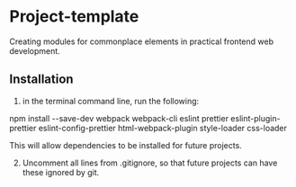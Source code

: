 # Project-template

Creating modules for commonplace elements in practical frontend web development.

## Installation

1. in the terminal command line, run the following: 

npm install --save-dev webpack webpack-cli eslint prettier eslint-plugin-prettier eslint-config-prettier html-webpack-plugin style-loader css-loader

This will allow dependencies to be installed for future projects.

2. Uncomment all lines from .gitignore, so that future projects can have these ignored by git.